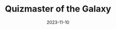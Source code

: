 ---
layout: normal-quiz
title:  "Quizmaster of the Galaxy"
date: "2023-11-10"
location: "Le Croque Bedaine"
categories:
  - Questions
---
